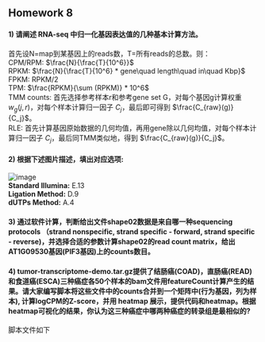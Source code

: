## Homework 8     
#### 1) 请阐述 RNA-seq 中归一化基因表达值的几种基本计算方法。         
首先设N=map到某基因上的reads数，T=所有reads的总数。则：         
CPM/RPM:  $\frac{N}{\frac{T}{10^6}}$      
RPKM: $\frac{N}{\frac{T}{10^6} * gene\quad length\quad in\quad Kbp}$        
FPKM: RPKM/2      
TPM: $\frac{RPKM}{\sum (RPKM)} * 10^6$     
TMM counts: 首先选择参考样本r和参考gene set G，对每个基因g计算权重 $w_g(j,r)$，对每个样本计算归一因子 $C_j$，最后即可得到 $\frac{C_{raw}(g)}{C_j}$。            
RLE: 首先计算基因原始数据的几何均值，再用gene除以几何均值，对每个样本计算归一因子 $C_j$，最后同TMM类似地，得到 $\frac{C_{raw}(g)}{C_j}$。     
     
#### 2) 根据下述图片描述，填出对应选项:    
![image](https://user-images.githubusercontent.com/126166219/233662385-dd3a3aad-66d3-40e6-b3ce-e5915a0dd62b.png)    
**Standard Illumina:** E.13     
**Ligation Method:** D.9    
**dUTPs Method:** A.4    
    
#### 3) 通过软件计算，判断给出文件shape02数据是来自哪一种sequencing protocols （strand nonspecific, strand specific - forward, strand specific - reverse)，并选择合适的参数计算shape02的read count matrix，给出AT1G09530基因(PIF3基因)上的counts数目。         




#### 4) tumor-transcriptome-demo.tar.gz提供了结肠癌(COAD)，直肠癌(READ)和食道癌(ESCA)三种癌症各50个样本的bam文件用featureCount计算产生的结果。请大家编写脚本将这些文件中的counts合并到一个矩阵中(行为基因，列为样本), 计算logCPM的Z-score，并用 heatmap 展示，提供代码和heatmap。根据heatmap可视化的结果，你认为这三种癌症中哪两种癌症的转录组是最相似的?        
脚本文件如下     
```







```
